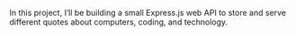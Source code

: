 In this project, I’ll be building a small Express.js web API to store and serve different quotes about computers, coding, and technology.